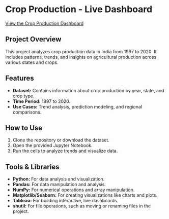 # Crop Production - Live Dashboard
[View the Crop Production Dashboard](https://public.tableau.com/app/profile/darshana.b8538/viz/CropProductionAnalysis_17334398919360/CropProductionDashboard)

## Project Overview
This project analyzes crop production data in India from 1997 to 2020. It includes patterns, trends, and insights on agricultural production across various states and crops.

## Features
- **Dataset:** Contains information about crop production by year, state, and crop type.
- **Time Period:** 1997 to 2020.
- **Use Cases:** Trend analysis, prediction modeling, and regional comparisons.

## How to Use
1. Clone the repository or download the dataset.
2. Open the provided Jupyter Notebook.
3. Run the cells to analyze trends and visualize data.

## Tools & Libraries
- **Python:** For data analysis and visualization.
- **Pandas:** For data manipulation and analysis.
- **NumPy:** For numerical operations and array manipulation.
- **Matplotlib/Seaborn:** For creating visualizations like charts and plots.
- **Tableau:** For building interactive, live dashboards.
- **shutil:** For file operations, such as moving or renaming files in the project.
